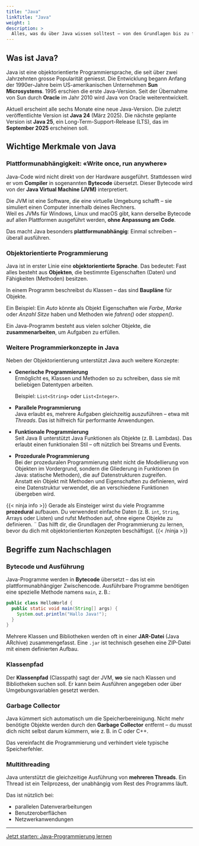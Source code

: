 ```yaml
---
title: "Java"
linkTitle: "Java"
weight: 1
description: >
  Alles, was du über Java wissen solltest – von den Grundlagen bis zu fortgeschrittenen Konzepten.
---
```


## Was ist Java?

Java ist eine objektorientierte Programmiersprache, die seit über zwei Jahrzehnten grosse Popularität geniesst. Die
Entwicklung begann Anfang der 1990er-Jahre beim US-amerikanischen Unternehmen **Sun Microsystems**. 1995 erschien die
erste Java-Version. Seit der Übernahme von Sun durch **Oracle** im Jahr 2010 wird Java von Oracle weiterentwickelt.

Aktuell erscheint alle sechs Monate eine neue Java-Version. Die zuletzt veröffentlichte Version ist **Java 24**
(März 2025). Die nächste geplante Version ist **Java 25**, ein Long-Term-Support-Release (LTS), das im **September 2025**
erscheinen soll.

## Wichtige Merkmale von Java

### Plattformunabhängigkeit: «Write once, run anywhere»

Java-Code wird nicht direkt von der Hardware ausgeführt. Stattdessen wird er vom **Compiler** in sogenannten **Bytecode**
übersetzt. Dieser Bytecode wird von der **Java Virtual Machine (JVM)** interpretiert.

Die JVM ist eine Software, die eine virtuelle Umgebung schafft – sie simuliert einen Computer innerhalb deines Rechners.  
Weil es JVMs für Windows, Linux und macOS gibt, kann derselbe Bytecode auf allen Plattformen ausgeführt werden, **ohne
Anpassung am Code**.

Das macht Java besonders **plattformunabhängig**: Einmal schreiben – überall ausführen.

### Objektorientierte Programmierung

Java ist in erster Linie eine **objektorientierte Sprache**. Das bedeutet: Fast alles besteht aus **Objekten**, die
bestimmte Eigenschaften (Daten) und Fähigkeiten (Methoden) besitzen.

In einem Programm beschreibst du Klassen – das sind **Baupläne** für Objekte.

Ein Beispiel: Ein _Auto_ könnte als Objekt Eigenschaften wie _Farbe_, _Marke_ oder _Anzahl Sitze_ haben und Methoden wie
_fahren()_ oder _stoppen()_.

Ein Java-Programm besteht aus vielen solcher Objekte, die **zusammenarbeiten**, um Aufgaben zu erfüllen.

### Weitere Programmierkonzepte in Java

Neben der Objektorientierung unterstützt Java auch weitere Konzepte:

- **Generische Programmierung**  
  Ermöglicht es, Klassen und Methoden so zu schreiben, dass sie mit beliebigen Datentypen arbeiten.

  Beispiel: `List<String>` oder `List<Integer>`.

- **Parallele Programmierung**  
  Java erlaubt es, mehrere Aufgaben gleichzeitig auszuführen – etwa mit _Threads_. Das ist hilfreich für performante
  Anwendungen.

- **Funktionale Programmierung**  
  Seit Java 8 unterstützt Java Funktionen als Objekte (z. B. Lambdas). Das erlaubt einen funktionalen Stil – oft
  nützlich bei Streams und Events.

- **Prozedurale Programmierung**  
  Bei der prozeduralen Programmierung steht nicht die Modellierung von Objekten im Vordergrund, sondern die Gliederung
  in Funktionen (in Java: statische Methoden), die auf Datenstrukturen zugreifen.  
  Anstatt ein Objekt mit Methoden und Eigenschaften zu definieren, wird eine Datenstruktur verwendet, die an verschiedene
  Funktionen übergeben wird.

{{< ninja info >}}
Gerade als Einsteiger wirst du viele Programme **prozedural** aufbauen. Du verwendest einfache Daten (z. B. `int`,
`String`, Arrays oder Listen) und rufst Methoden auf, ohne eigene Objekte zu definieren. ¨
Das hilft dir, die Grundlagen der Programmierung zu lernen, bevor du dich mit objektorientierten Konzepten beschäftigst.
{{< /ninja >}}

## Begriffe zum Nachschlagen

### Bytecode und Ausführung

Java-Programme werden in **Bytecode** übersetzt – das ist ein plattformunabhängiger Zwischencode. Ausführbare Programme
benötigen eine spezielle Methode namens `main`, z. B.:

```java
public class HelloWorld {
  public static void main(String[] args) {
    System.out.println("Hallo Java!");
  }
}
```

Mehrere Klassen und Bibliotheken werden oft in einer **JAR-Datei** (Java ARchive) zusammengefasst. Eine `.jar` ist
technisch gesehen eine ZIP-Datei mit einem definierten Aufbau.

### Klassenpfad

Der **Klassenpfad** (Classpath) sagt der JVM, **wo** sie nach Klassen und Bibliotheken suchen soll. Er kann beim
Ausführen angegeben oder über Umgebungsvariablen gesetzt werden.

### Garbage Collector

Java kümmert sich automatisch um die Speicherbereinigung. Nicht mehr benötigte Objekte werden durch den **Garbage
Collector** entfernt – du musst dich nicht selbst darum kümmern, wie z. B. in C oder C++.

Das vereinfacht die Programmierung und verhindert viele typische Speicherfehler.

### Multithreading

Java unterstützt die gleichzeitige Ausführung von **mehreren Threads**. Ein Thread ist ein Teilprozess, der unabhängig
vom Rest des Programms läuft.

Das ist nützlich bei:

- parallelen Datenverarbeitungen
- Benutzeroberflächen
- Netzwerkanwendungen

---

[Jetzt starten: Java-Programmierung lernen](../../../02_java/)

